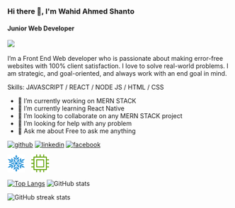 ### Hi there 👋, I'm Wahid Ahmed Shanto
#### Junior Web Developer
![](https://komarev.com/ghpvc/?username=wahid137&style=flat-square)

I’m a Front End Web developer who is passionate about making error-free websites with 100% client satisfaction. I love to solve real-world problems. I am strategic, and goal-oriented, and always work with an end goal in mind.

Skills: JAVASCRIPT / REACT / NODE JS / HTML / CSS

- 🔭 I’m currently working on MERN STACK 
- 🌱 I’m currently learning React Native 
- 👯 I’m looking to collaborate on any MERN STACK project 
- 🤔 I’m looking for help with any problem 
- 💬 Ask me about Free to ask me anything 


[<img src='https://cdn.jsdelivr.net/npm/simple-icons@3.0.1/icons/github.svg' alt='github' height='40'>](https://github.com/Wahid137)  [<img src='https://cdn.jsdelivr.net/npm/simple-icons@3.0.1/icons/linkedin.svg' alt='linkedin' height='40'>](https://www.linkedin.com/in/wahid-ahmed-shanto-52b47a219//)  [<img src='https://cdn.jsdelivr.net/npm/simple-icons@3.0.1/icons/facebook.svg' alt='facebook' height='40'>](https://www.facebook.com/wahidahmed.shanto.7)  

<a href='https://archiveprogram.github.com/'><img src='https://raw.githubusercontent.com/acervenky/animated-github-badges/master/assets/acbadge.gif' width='40' height='40'></a> <a href='https://docs.github.com/en/developers'><img src='https://raw.githubusercontent.com/acervenky/animated-github-badges/master/assets/devbadge.gif' width='40' height='40'></a> 

[![Top Langs](https://github-readme-stats.vercel.app/api/top-langs/?username=Wahid137)](https://github.com/anuraghazra/github-readme-stats)  ![GitHub stats](https://github-readme-stats.vercel.app/api?username=Wahid137&show_icons=true&count_private=true)  


![GitHub streak stats](https://streak-stats.demolab.com/?user=Wahid137)  


